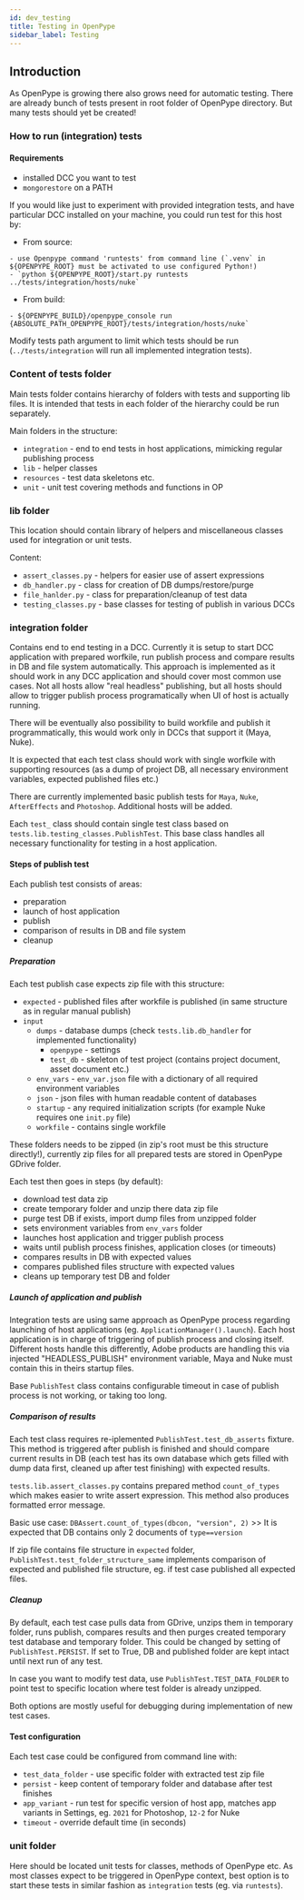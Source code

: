 ```yaml
---
id: dev_testing
title: Testing in OpenPype
sidebar_label: Testing
---
```


## Introduction
As OpenPype is growing there also grows need for automatic testing. There are already bunch of tests present in root folder of OpenPype directory.
But many tests should yet be created!

### How to run (integration) tests

#### Requirements
- installed DCC you want to test
- `mongorestore` on a PATH

If you would like just to experiment with provided integration tests, and have particular DCC installed on your machine, you could run test for this host by:

- From source:
```
- use Openpype command 'runtests' from command line (`.venv` in ${OPENPYPE_ROOT} must be activated to use configured Python!)
- `python ${OPENPYPE_ROOT}/start.py runtests ../tests/integration/hosts/nuke`
```
- From build:
```
- ${OPENPYPE_BUILD}/openpype_console run {ABSOLUTE_PATH_OPENPYPE_ROOT}/tests/integration/hosts/nuke`
```
Modify tests path argument to limit which tests should be run (`../tests/integration` will run all implemented integration tests).

### Content of tests folder

Main tests folder contains hierarchy of folders with tests and supporting lib files. It is intended that tests in each folder of the hierarchy could be run separately.

Main folders in the structure:
- `integration` - end to end tests in host applications, mimicking regular publishing process 
- `lib` - helper classes
- `resources` - test data skeletons etc.
- `unit` - unit test covering methods and functions in OP


### lib folder

This location should contain library of helpers and miscellaneous classes used for integration or unit tests.

Content:
- `assert_classes.py` - helpers for easier use of assert expressions
- `db_handler.py` - class for creation of DB dumps/restore/purge
- `file_hanlder.py` - class for preparation/cleanup of test data
- `testing_classes.py` - base classes for testing of publish in various DCCs

### integration folder

Contains end to end testing in a DCC. Currently it is setup to start DCC application with prepared worfkile, run publish process and compare results in DB and file system automatically.
This approach is implemented as it should work in any DCC application and should cover most common use cases. Not all hosts allow "real headless" publishing, but all hosts should allow to trigger 
publish process programatically when UI of host is actually running.

There will be eventually also possibility to build workfile and publish it programmatically, this would work only in DCCs that support it (Maya, Nuke).

It is expected that each test class should work with single worfkile with supporting resources (as a dump of project DB, all necessary environment variables, expected published files etc.)

There are currently implemented basic publish tests for `Maya`, `Nuke`, `AfterEffects` and `Photoshop`. Additional hosts will be added.

Each `test_` class should contain single test class based on `tests.lib.testing_classes.PublishTest`. This base class handles all necessary 
functionality for testing in a host application.

#### Steps of publish test

Each publish test consists of areas: 
- preparation
- launch of host application
- publish 
- comparison of results in DB and file system
- cleanup

##### Preparation

Each test publish case expects zip file with this structure:
- `expected` - published files after workfile is published (in same structure as in regular manual publish)
- `input`
    - `dumps` - database dumps (check `tests.lib.db_handler` for implemented functionality)
        - `openpype` - settings 
        - `test_db` - skeleton of test project (contains project document, asset document etc.)
    - `env_vars` - `env_var.json` file with a dictionary of all required environment variables
    - `json` - json files with human readable content of databases
    - `startup` - any required initialization scripts (for example Nuke requires one `init.py` file)
    - `workfile` - contains single workfile
    
These folders needs to be zipped (in zip's root must be this structure directly!), currently zip files for all prepared tests are stored in OpenPype GDrive folder.

Each test then goes in steps (by default):
- download test data zip
- create temporary folder and unzip there data zip file
- purge test DB if exists, import dump files from unzipped folder
- sets environment variables from `env_vars` folder
- launches host application and trigger publish process
- waits until publish process finishes, application closes (or timeouts)
- compares results in DB with expected values
- compares published files structure with expected values
- cleans up temporary test DB and folder

##### Launch of application and publish

Integration tests are using same approach as OpenPype process regarding launching of host applications (eg. `ApplicationManager().launch`).
Each host application is in charge of triggering of publish process and closing itself. Different hosts handle this differently, Adobe products are handling this via injected "HEADLESS_PUBLISH" environment variable,
Maya and Nuke must contain this in theirs startup files.

Base `PublishTest` class contains configurable timeout in case of publish process is not working, or taking too long.

##### Comparison of results

Each test class requires re-iplemented `PublishTest.test_db_asserts` fixture. This method is triggered after publish is finished and should
compare current results in DB (each test has its own database which gets filled with dump data first, cleaned up after test finishing) with expected results.

`tests.lib.assert_classes.py` contains prepared method `count_of_types` which makes easier to write assert expression. This method also produces formatted error message.

Basic use case:
```DBAssert.count_of_types(dbcon, "version", 2)``` >> It is expected that DB contains only 2 documents of `type==version`

If zip file contains file structure in `expected` folder, `PublishTest.test_folder_structure_same` implements comparison of expected and published file structure,
eg. if test case published all expected files.

##### Cleanup

By default, each test case pulls data from GDrive, unzips them in temporary folder, runs publish, compares results and then
purges created temporary test database and temporary folder. This could be changed by setting of `PublishTest.PERSIST`. If set to True, DB and published folder are kept intact
until next run of any test.

In case you want to modify test data, use `PublishTest.TEST_DATA_FOLDER` to point test to specific location where test folder is already unzipped.

Both options are mostly useful for debugging during implementation of new test cases.

#### Test configuration

Each test case could be configured from command line with:
- `test_data_folder` - use specific folder with extracted test zip file 
- `persist` - keep content of temporary folder and database after test finishes
- `app_variant` - run test for specific version of host app, matches app variants in Settings, eg. `2021` for Photoshop, `12-2` for Nuke
- `timeout` - override default time (in seconds)

### unit folder

Here should be located unit tests for classes, methods of OpenPype etc. As most classes expect to be triggered in OpenPype context, best option is to
start these tests in similar fashion as `integration` tests (eg. via `runtests`).